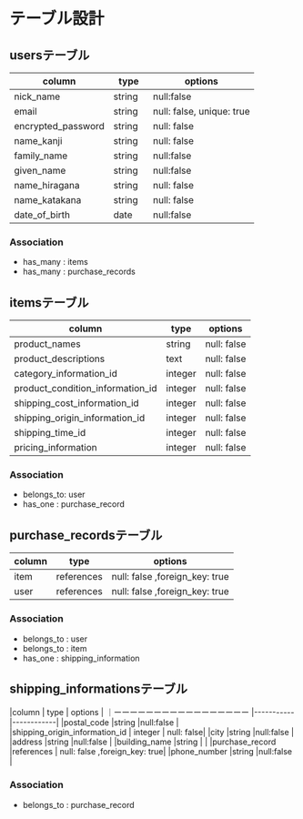 # テーブル設計

## usersテーブル

|column             |  type     |  options  |
|----------         |---------  |-----------|
|nick_name          |  string   |null:false |
| email             |  string   |null: false, unique: true |
|encrypted_password |  string   | null: false|
| name_kanji        |  string   | null: false|
| family_name  |  string   | null:false |
| given_name   |  string   | null:false |
| name_hiragana     |  string   | null: false|
| name_katakana     |  string   | null: false|
| date_of_birth     |  date  　 | null:false |

### Association
- has_many : items
- has_many : purchase_records

## itemsテーブル

|column                        | type      |  options   |
|---------------------         | ------------|-----------|
|product_names                 | string     | null: false|
|  product_descriptions        | text      | null: false|
| category_information_id         |  integer   | null: false|
|product_condition_information_id |  integer   | null: false|
|shipping_cost_information_id   |  integer   | null: false|
|shipping_origin_information_id   |  integer   | null: false|
|shipping_time_id                 |  integer   | null: false|
|pricing_information           |  integer   | null: false|

### Association
- belongs_to: user
- has_one :  purchase_record

## purchase_recordsテーブル

|column    | type      |  options   |
|-------   |-----------|------------|
|item      |references | null: false ,foreign_key: true|
|user      |references | null: false ,foreign_key: true|

### Association

- belongs_to : user
- belongs_to : item
- has_one    : shipping_information

## shipping_informationsテーブル

|column                        | type      |  options   |
｜ーーーーーーーーーーーーーーーーー |-----------|------------|
|postal_code                   |string     |null:false  |
|shipping_origin_information_id   |  integer   | null: false|
|city                          |string     |null:false  |
|address                       |string     |null:false  |
|building_name                 |string     |            |
|purchase_record              |references | null: false ,foreign_key: true|
|phone_number                  |string     |null:false  |

### Association
- belongs_to : purchase_record

